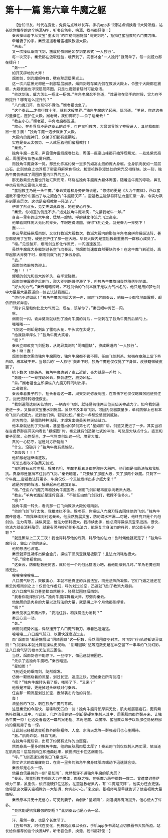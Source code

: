 # 第十一篇 第六章 牛魔之躯
        【告知书友，时代在变化，免费站点难以长存，手机app多书源站点切换看书大势所趋，站长给你推荐的这个换源APP，听书音色多、换源、找书都好使！】
       秦云操纵着下品灵宝‘重水剑’的百柄剑器施展‘周天剑光’，抵挡住蛮祖教的八门魔刀阵。
       牵着妻子的手，秦云遥遥看着蛮祖教教派大殿。
       “再去。”
       又一次操纵烟雨飞剑，施展的依旧是如梦剑第五式‘一人独行’。
       每一次交手，秦云都在汲取经验，境界到了，完善补全‘一人独行’就简单了。每一剑威力都在提升！
       “轰~~~”
       如开天辟地的大斧！
       烟雨剑，剑光耀眼夺目，劈在那层层黑光上。
       这一次六层黑光却是一刹那层层崩溃，烟雨剑残存威力劈在教派大殿上，令整个大殿都在震颤，大殿表面也浮现层层阵图，只是也震颤着随时可能崩溃。
       “他这剑法，威力怎么一招比一招强。”羊角老魔忍不住道，“难道他在交手的时候，实力在不断提升？哪有这么提升的？”
       “八门魔刀阵，也奈何不得他。”猴老祖也急了。
       “这个秦云……才修行数十年，就到这般境界。”独角牛魔站了起来，低沉道，“羊兄，你这边先尽量撑住，庇护住大殿。猴老哥，我们俩联手……杀了这秦云！”
       “教主小心。”猴老祖、羊角老魔都说道。
       “放心，在外界我不是这秦云的对手，可在蛮祖教内，大昌世界除了神霄道人，其他我都能掰一掰手腕！”独角牛魔一迈步就出了大殿。
       大殿内的魔神们、众弟子们都有些期盼。
       实在是秦云太强势，一人就压着他们蛮祖教打！
       “秦云。”
       独角牛魔一出来，声音便奔雷般席卷处处，周围一座座山峰都开始浮现紫光，一处处紫光亮起，周围更有紫色云雾升腾。
       而独角牛魔身体一晃，却是化作高约莫一里多的如高山般的庞大身躯，全身肌肉犹如一层层山石，此刻他身上也浮现了密密麻麻紫色符纹，和蛮祖教弥漫处处的紫光交相辉映。这一刻，独角牛魔仿佛成了周围百里内世界的主人。
       那无数紫云力量也开始汇聚而来，环绕在独角牛魔庞大躯体周围，随着这牛魔的呼吸，鼻孔中也有紫色云雾吸入喷出。
       “蛮祖教主乃是一头牛魔。”秦云笑着和身旁伊萧说道，“修炼的更是《大力牛魔体》，所以蛮祖教不惜代价布置出了与之契合的‘牛魔踏天阵’。蛮祖教主能够将阵法力量汇聚一身，令实力飙升到更高层次。这也是蛮祖教第一阵法了。”
       伊萧了然点头，见丈夫如此自信，她也安心许多。
       “秦云，你知道的倒是不少。”远处独角牛魔冷笑，“先接我老牛一斧。”
       身高一里多的庞大牛魔，猛地一蹬地，呼的就化作流光飞过高空。
       他举着同样庞大无比的斧头，牛眼瞪得滚圆，待得飞到近处，就是奋力一斧劈下！
       轰~~~~
       秦云早就操纵烟雨剑，又攻打教派大殿数次，教派大殿内的那位羊角老魔拼命操纵法阵，甚至都使用了宝物，硬是庇护住了那一座大殿。毕竟大殿内是蛮祖教最重要的一群核心成员了。
       “嗖。”见没破开，烟雨剑立即化作流光，一闪迅速返回。
       虽然牛魔庞大身躯划过长空飞向秦云，可烟雨剑速度自然要快的多！在这牛魔飞到近处，高举起那大斧劈下时，烟雨剑就飞到了秦云身前。
       “去。”
       烟雨剑依旧强势迎上。
       “轰！！！”
       耀眼的剑光和巨大的斧头，在半空碰撞。
       烟雨剑被震得往后倒飞，那大斧则略微停滞了下，但独角牛魔依旧轰然降落到地面。
       “好大的力气。”秦云暗暗惊讶，不过剑仙的飞剑本就不是以力气出名的，他只是用如梦七剑中力量最大最霸道的一剑去试试看而已。
       “你也不过如此！”独角牛魔落地后大笑一声，同时飞奔向秦云，他每一步都令地面震颤，却依旧快如奔雷。
       “刚才只是和你比比力气而已，现在，该杀你了。”秦云眼中厉芒一闪。
       咻。
       烟雨剑一闪，诡异莫测就绕到了独角牛魔的背后，一剑刺在了独角牛魔的后脑勺上。
       嗤嗤嗤~~~
       飞剑这一刺却是刺出了雷电火花，牛头实在太硬了。
       “给我挠痒痒么？”独角牛魔大笑着。
       “嗯？”
       秦云立即改变飞剑招数，从诡异莫测的‘阴晴圆缺’，换成霸道的‘一人独行’。
       咻！咻！轰！
       烟雨剑数次围绕独角牛魔围攻，独角牛魔都不管不顾，任由飞剑刺杀，勉强在皮肤上留下些白印，根本破不开。当最后的‘一人独行’轰击下时，独角牛魔也仅仅晃了下身体，皮肤略微破皮罢了。
       抗下数次飞剑袭杀，独角牛魔也到了秦云近前，奋力就是一斧劈下。
       “轰隆~~~”一斧搅动风云，撕裂虚空，威势凶猛。
       “杀。”猴老祖也立即操纵八门魔刀阵同时出手。
       二者结合。
       秦云牵着妻子的手，抬头看着这一幕，周天剑光弥漫周围，在攻击下也仅仅略微凹陷便抗住了，剑光流转转眼便恢复。
       “我剑道刚达到天仙境时，一柄青叶飞剑，就轻易抗住两三位天仙天神战力了。如今我剑道更进一步，又操纵灵宝重水剑施展。虽然不及本命飞剑，可因为剑器数量多，单纯防御上也有本命飞剑八成威力。抵挡他们俩，轻轻松松。”秦云一点都没感觉到威胁。
       对方两位，是借助种种法阵，才爆发出媲美天神天仙战力。
       他本身就达到了天仙境，甚至悟出如梦剑第七式‘星如雨’后，剑道又更进了一步。其实当初在古虞界那座洞天内看到‘蝴蝶图’时，秦云就有创造第七式的冲动，可总是欠缺点什么。直至和妻子团聚，心性契合，才一气呵成创出这一招，境界大增。
       真的一心防守，岂是对方所能破？
       “什么，没破开？”独角牛魔有些恼怒。
       “轰轰轰！！！”
       他和猴老祖继续狂攻。
       可怎么都攻不破周天剑光。
       “蛮祖教有三位老祖，猴魔老祖，羊魔老祖真身都在那座大殿内，他们都是借助法阵和我抵抗。真身却是抵挡不住我的飞剑。”秦云暗道，“只要破了那座大殿，灭了那两个妖魔。只剩下一个牛魔……蛮祖教法阵虽多，牛魔仅仅一个又能发挥出多少威力来？”
       越是厉害的阵法，操纵起来也越加复杂。
       “嗖。”任由八门魔刀阵和独角牛魔围攻，烟雨飞剑却是再度杀向教派大殿。
       “教主。”羊角老魔却是连传音道，“不能任由他飞剑攻打，我撑不住多久。”
       “嗯？”
       独角牛魔一转头，看向那一口飞向教派大殿的烟雨剑。
       “他的飞剑飞行太快，我根本拦不住。猴老哥，你操纵八门魔刀阵去困住他的飞剑。”独角牛魔传音道，“而我继续对付这秦云，他虽然施展灵宝，防的滴水不漏……可是，他终究只是个凡俗剑仙，法力有限。操纵灵宝，他法力消耗极大。我持续出手，他必须得操纵灵宝来抵挡，很快，他法力就会消耗殆尽。就算有灵丹妙药能补充法力，能恢复全身法力的丹药，他又能有多少颗？”
       “就是厮杀上三天三夜！我也得耗尽他的丹药，耗尽他的法力！到时候他就死定了！”独角牛魔传音，做出了他的决定。
       他的想法也没错。
       秦云就算是凝练出紫金金丹，操纵下品灵宝就是极限了！且法力消耗也极大。
       “好。”猴老祖赞同。
       “这秦云，防御招数是厉害，就和他一个凡俗比拼法力吧，看他能撑到几时。”羊角老魔也期待无比。
       嗖嗖嗖嗖嗖嗖……
       八口魔气斩刀，聚散由心，本就不是真正的兵器法宝，而是法阵所凝聚。它们飞遁之速还在秦云的烟雨剑之上！仅仅化作虚幻，呼的划过长空，迅速就飞到了教派大殿前。
       这八口魔气斩刀甚至都自然缩小，轻易就围住烟雨剑。
       “我看你能撑到几时。”独角牛魔挥舞着大斧，怒劈向秦云。
       他施展的是肉身的力量以及阵法的力量，就是拼上半个月他都能撑着。
       “嗯？”
       秦云见状立即猜出来，“要拖住我，和我拼法力消耗？”
       秦云心意一动。
       “轰。”
       烟雨剑威势凶猛，悍然撞开了八口魔气斩刀，跟着迅速遁逃。
       嗖嗖嗖……八口魔气斩刀，以更快速度追过去。
       而‘烟雨剑’却是施展出‘阴晴圆缺’这一招数，虽然周围虚空封禁，可飞剑飞行轨迹却诡异莫测！飞剑操纵本就比阵法操纵更灵动，‘阴晴圆缺’这等招数更是在半空留下一串串的飞剑幻影，让八口魔气斩刀根本无法真正困住。
       当然，烟雨剑也不能停下。一旦停下，怕迅速就被困住。
       “先杀了这独角牛魔吧。”秦云暗道。
       “星如雨！”
       飞到近处的烟雨剑，陡然爆发。
       仿佛一颗燃烧着的流星，划过长空，速度之快，冠绝秦云所有剑招！
       “嗯？”独角牛魔转头看了眼，嗤笑了下，“又来？”
       他很是不屑，更是掉过头继续对付秦云。
       任由那一颗流星划过长空，轰然袭击向他的背部。
       轰！
       流星般的飞剑，刺在独角牛魔的背部。
       这是秦云如今最快，最锋利无匹的一剑！独角牛魔背部厚实无比，肌肉如层层岩石，更有紫色符纹融入其中。可此刻，化作流星的这一剑却是硬生生刺入其中，周围肌肉都炸裂开来，让独角牛魔一惊！让远处看着这一幕的猴老祖、羊角老魔、众魔神、蛮祖教众弟子以及那位隐秘府邸内的瘦削男子也一惊。
       让此刻已经抵达蛮祖教外的张祖师、人皇、东海天龙等一群强者们也心生期待。
       “轰。”肌肉炸裂，鲜血飞溅。
       在独角牛魔后背，出现了约莫有丈许的血窟窿。
       然而身高一里多的独角牛魔，他的皮肤肌肉层太厚了！秦云的飞剑仅仅刺入两丈深，依旧还在肌肉层！层层肌肉立即扭曲起来，欲要挤压卡住这烟雨剑。
       “呼。”飞剑迅速沿着伤口飞窜出来。
       那丈许大的血窟窿伤口，在高一里多的独角牛魔身体肌肉蠕动下迅速就合拢。
       秦云却是心头一惊。
       他最自信最强的一剑‘星如雨’，竟然都穿不透独角牛魔的肌肉层？
       “秦云，那蛮祖教主修炼大力牛魔体，肉身之强，在妖魔九脉中都数一数二。曾遭摩诃菩萨倾力三掌，虽重伤，依旧能硬扛住逃脱。在蛮祖教老巢内，有‘牛魔踏天阵’，他实力还会更强。他将是这次要灭蛮祖教的一大阻碍，你务必小心。”来之前，张祖师可是早就告诉了他蛮祖教大量情报。
       秦云原本并无十足信心，可见到妻子，自创出‘星如雨’，剑道境界有所提升，信心便大了许多。
       “竟然能硬抗我最强的剑招？”此刻秦云也是心头一紧。
       ——
       汗，虽然一章，也是个长章节了。
       【告知书友，时代在变化，免费站点难以长存，手机app多书源站点切换看书大势所趋，站长给你推荐的这个换源APP，听书音色多、换源、找书都好使！】